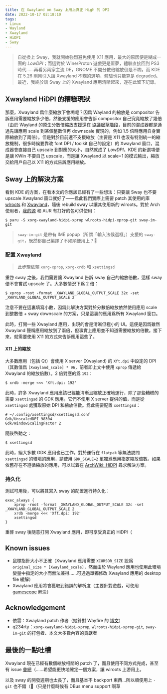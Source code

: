 ```yaml
---
title: 在 Xwayland on Sway 上用上真正 High 的 DPI
date: 2022-10-17 02:18:10
tags:
- Linux
- Wayland
- Xwayland
- HiDPI
- Sway
---
```


> 自從換上 Sway，我就開始強烈避免使用 X11 應用，最大的原因便是糊成一團的 *LowDPI*；而這對於 Wine/Proton 遊戲更是噩夢，體驗直接回到 PS3 時代……再看另兩家主流 DE，GNOME 不開分數倍縮放倒是不糊，而 KDE 在 5.26 剛剛引入讓 Xwayland 不糊的選項，體驗也只能算是 degraded。最近，我終於讓 Sway 上的 Xwayland 應用清晰起來，遂在此留下記錄。
>
> <!-- more -->

## Xwayland HiDPI 的糟糕現狀

那麼，Xwayland 爲什麼縮放下會糊呢？因爲 Wayland 的縮放是 compositor 告訴應用需要縮放多少倍，然後支援的應用會告訴 compositor 自己究竟縮放了幾倍（由於 Wayland 的原生分數倍縮放支援還在 [協議起草階段](https://gitlab.freedesktop.org/wayland/wayland-protocols/-/merge_requests/143)，目前的混成器都是通過先讓應用 scale 到某個整數倍再 downscale 實現的，例如 1.5 倍時應用自身實際縮放到了兩倍）。但是對於目前還不支援縮放（主要是 X11 也沒有特別統一的縮放機制，很多時候要靠改 font DPI / toolkit 自己的設定）的 Xwayland 窗口，混成器會直接自己 upscale 到對應的大小，自然就成了 *LowDPI*。KDE 的新選項便是讓 KWin 不要自己 upscale，而是讓 Xwayland 以 scale=1 的模式輸出，縮放交給用戶自己以 X11 的方式告訴應用縮放。

## Sway 上的解決方案

看到 KDE 的方案，在看本文的你應該已經有了一些想法：只要讓 Sway 也不要 upscale Xwayland 窗口就好了——爲此我們實際上需要 patch 其使用的庫 [wlroots](https://gitlab.freedesktop.org/lilydjwg/wlroots/-/tree/lilydjwg) 和 [Xwayland](https://gitlab.freedesktop.org/xorg/xserver/-/merge_requests/733)，隨後 rebuild sway 以讓其使用新的 wlroots。對於 Arch 使用者，[我的源](https://repo.yhndnzj.com) 和 AUR 有打好的包可供使用：

`$ paru -S xorg-xwayland-hidpi-xprop wlroots-hidpi-xprop-git sway-im-git`

> `sway-im-git` 是帶有 IME popup（所謂「輸入法候選框」）支援的 `sway-git`，既然都自己編譯了不如順便用上？🌝

### 配置 Xwayland

> 此步驟依賴 `xorg-xprop`, `xorg-xrdb` 和 `xsettingsd`

重啓 sway 之後，我們需要讓 Xwayland 告訴 sway 自己的縮放倍數，這樣 sway 便不會嘗試 upscale 了。大多數情況下爲 2 倍：

`$ xprop -root -format _XWAYLAND_GLOBAL_OUTPUT_SCALE 32c -set _XWAYLAND_GLOBAL_OUTPUT_SCALE 2`

注意不要在這裏填寫小數，因爲此解決方案對於分數倍縮放依然使用應用 scale 到整數倍 + sway downscale 的方案，只是這裏的應用爲所有 Xwayland 窗口。

此時，打開一些 Xwayland 應用，出現的會是清晰但極小的 UI。這便是因爲雖然 Xwayland 聲稱應用縮放到了兩倍，但事實上應用並不知道需要縮放的倍數。接下來，就需要使用 X11 的方式來告訴應用這些了。

#### X11 上的縮放

大多數應用（包括 Qt）會使用 X server (Xwayland) 的 `Xft.dpi` 中設定的 DPI（其數值爲 `[Xwayland_scale] * 96`，前者即上文中使用 `xprop` 傳遞給 Xwayland 的縮放倍數）。2 倍對應的爲 `192`：

`$ xrdb -merge <<< 'Xft.dpi: 192'`

此時，許多 Xwayland 應用應該已經能清晰且縮放正確地運行，除了那些~~糟糕的~~需要 `xsettingsd` 的 GDK 應用。它們不使用 X server 提供的值，而是從 `xsettingsd` 處獲取原始 DPI 和縮放倍數。爲此需要配置 `xsettingsd`：

```
# ~/.config/xsettingsd/xsettingsd.conf
Gdk/UnscaledDPI 98304
Gdk/WindowScalingFactor 2
```

隨後啓動之：

`$ xsettingsd`

此時，絕大多數 GDK 應用也已工作。對於運行在 `flatpak` 等無法訪問 `xsettingsd` 的環境的應用，請使用 `GDK_SCALE=2` 單獨爲應用指定縮放倍數。如果依舊存在不遵循縮放的應用，可以試着在 [ArchWiki: HiDPI](https://wiki.archlinux.org/title/HiDPI) 尋求解決方案。

### 持久化

測試可用後，可以將其寫入 sway 的配置進行持久化：

```
exec_always {
    xprop -root -format _XWAYLAND_GLOBAL_OUTPUT_SCALE 32c -set _XWAYLAND_GLOBAL_OUTPUT_SCALE 2
    xrdb -merge <<< 'Xft.dpi: 192'
    xsettingsd
}
```

重啓 sway 後隨意打開 Xwayland 應用，即可享受真正的 HiDPI（

## Known issues

- 鼠標指針大小不正確（Xwayland 應用需要 `XCURSOR_SIZE` 設爲 `original_size * [Xwayland_scale]`，然而由於 Wayland 應用也使用此環境變量中指定的大小而無法兼得……可通過單獨修改 Xwayland 應用的 desktop file 緩解）
- Xwayland 應用將會獲取到錯誤的解析度（主要針對遊戲，可使用 [gamescope](https://github.com/Plagman/gamescope) 解決）

## Acknowledgement

- 依雲：Xwayland patch 作者（她針對 Wayfire 的 [博文](https://blog.lilydjwg.me/2021/11/20/wayfire-migration-2.215977.html)）
- q234rty：`xorg-xwayland-hidpi-xprop`, `wlroots-hidpi-xprop-git`, `sway-im-git` 的打包者、本文大多數內容的貢獻者

## 最後的一點吐槽

Xwayland 現在已經有數個縮放相關的 patch 了，而且使用不同方式完成，甚至有 issue [彙總](https://gitlab.freedesktop.org/xorg/xserver/-/issues/1318)（……希望能更快地確定一個方案，讓 wlroots 上游用上。

以及 sway 的開發週期也太長了，而且基本不 backport 東西…所以順便用上 `-git` 也不錯（🌚（只是什麼時候有 DBus menu support 啊草
